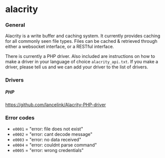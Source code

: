 # alacrity### GeneralAlacrity is a write buffer and caching system. It currently provides caching for all commonly seen file types. Files can be cached & retrieved through either a websocket interface, or a RESTful interface. There is currently a PHP driver. Also included are instructions on how to make a driver in your language of choice `alacrity_api.txt`. If you make a driver, please tell us and we can add your driver to the list of drivers.### Drivers##### PHPhttps://github.com/lancelink/Alacrity-PHP-driver### Error codes* `e0001` = "error: file does not exist"* `e0002` = "error: cant decode message"* `e0003` = "error: no data received"* `e0004` = "error: couldnt parse command"* `e0005` = "error: wrong credentials"